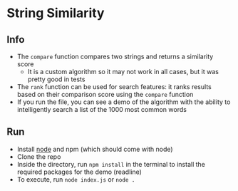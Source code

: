# String Similarity

## Info

- The `compare` function compares two strings and returns a similarity score
  - It is a custom algorithm so it may not work in all cases, but it was pretty good in tests
- The `rank` function can be used for search features: it ranks results based on their comparison score using the `compare` function
- If you run the file, you can see a demo of the algorithm with the ability to intelligently search a list of the 1000 most common words

## Run

- Install [node](https://nodejs.org) and npm (which should come with node)
- Clone the repo
- Inside the directory, run `npm install` in the terminal to install the required packages for the demo (readline)
- To execute, run `node index.js` or `node .`
